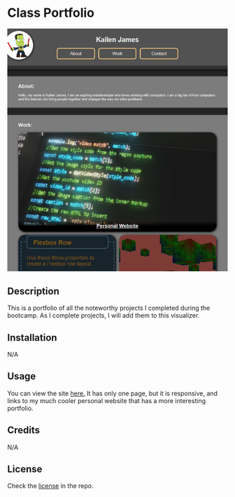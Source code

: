 # Class Portfolio

![Image of deployed application](preview.jpg)

## Description

This is a portfolio of all the noteworthy projects I completed during the bootcamp. As I complete projects, I will add them to this visualizer.

## Installation

N/A

## Usage

You can view the site [here.](https://sprocketcreations.github.io/class-portfolio/) It has only one page, but it is responsive, and links to my much cooler personal website that has a more interesting portfolio.

## Credits

N/A

## License

Check the [license](Licence) in the repo.
